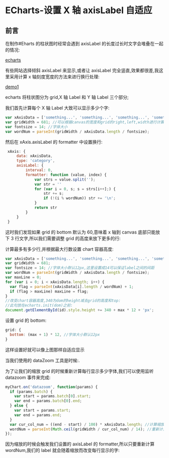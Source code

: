 # ECharts-设置 X 轴 axisLabel 自适应

## 前言

在制作#Eharts 的柱状图时经常会遇到 axisLabel 的长度过长时文字会堆叠在一起的情况:

[echarts](https://upload-images.jianshu.io/upload_images/12797375-397f010519828446.png?imageMogr2/auto-orient/strip|imageView2/2/w/1098/format/webp)

有些网站选择倾斜 axisLabel 来显示,或者让 axisLabel 完全竖直,效果都很差,我这里采用计算 x 轴刻度宽度的方法来进行换行处理:

[demo1](https://upload-images.jianshu.io/upload_images/12797375-0a516be08fb69ad3.png?imageMogr2/auto-orient/strip|imageView2/2/w/1042/format/webp)

echarts 将柱状图分为 grid,X 轴 Label 和 Y 轴 Label 三个部分;

我们首先计算每个 X 轴 Label 大致可以显示多少个字:

```js
var xAxisData = ['something...', 'something...', 'something...', 'something...'];
var gridWidth = 681; //可以根据canvas的宽度和grid的right,left,width进行计算
var fontsize = 14; //字体大小
var wordNum = parseInt(gridWidth / xAxisData.length / fontsize);
```

然后在 xAxis.axisLabel 的 formatter 中设置换行:

```js
 xAxis: {
     data: xAxisData,
     type: 'category',
     axisLabel: {
         interval: 0,
         formatter: function (value, index) {
             var strs = value.split('');
             var str = ''
             for (var i = 0, s; s = strs[i++];) {
                 str += s;
                 if (!(i % wordNum)) str += '\n';
             }
             return str
         }
     }
 }
```

这时我们发现如果 grid 的 bottom 默认为 60,意味着 x 轴到 canvas 底部只能放下 3 行文字,所以我们需要调整 grid 的高度来放下更多的行:

计算最多有多少行,并根据最大行数设置 chart 容器高度:

```js
var xAxisData = ['something...', 'something...', 'something...', 'something...'];
var gridWidth = 681;
var fontsize = 14; //字体大小默认12px,这里设置成14可以保证label之间的间距
var wordNum = parseInt(gridWidth / xAxisData.length / fontsize);
var maxLine = 0;
for (var i = 0; i < xAxisData.length; i++) {
  var flag = parseInt(xAxisData[i].length / wordNum) + 1;
  if (flag > maxLine) maxLine = flag;
}
//改变chart容器高度,340为dom的height减去grid的高度和top:
//此句放在echarts.init(dom)之前:
document.getElementById(id).style.height += 340 + max * 12 + 'px';
```

设置 grid 的 bottom:

```js
grid: {
  bottom: (max + 1) * 12, //字体大小默认12px
}
```

这样设置好就可以像上图那样自适应显示

当我们使用的 dataZoom 工具是时候:.

[](https://upload-images.jianshu.io/upload_images/12797375-63479ec48d4082cc.png?imageMogr2/auto-orient/strip|imageView2/2/w/934/format/webp)

为了让我们的缩放 grid 的时候重新计算每行显示多少字体,我们可以使用监听 datazoom 事件来完成:

```js
myChart.on('datazoom', function(params) {
  if (params.batch) {
    var start = params.batch[0].start;
    var end = params.batch[0].end;
  } else {
    var start = params.start;
    var end = params.end;
  }
  var cur_col_num = ((end - start) / 100) * xAxisData.length; //计算缩放后可以显示几个柱子
  wordNum = parseInt(Math.ceil(gridWidth / cur_col_num) / 14); //重新计算wordNum
});
```

因为缩放的时候会触发我们设置的 axisLabel 的 formatter,所以只要重新计算 wordNum,我们的 label 就会随着缩放而改变每行显示的字:

[](https://upload-images.jianshu.io/upload_images/12797375-c23c997bcc58d0b3.gif?imageMogr2/auto-orient/strip|imageView2/2/w/800/format/webp)
